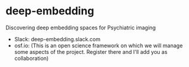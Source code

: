# deep-embedding
Discovering deep embedding spaces for Psychiatric imaging

* Slack: deep-embedding.slack.com
* osf.io: (This is an open science framework on which we will manage some aspects of the project. Register there and I'll add you as collaboration)
